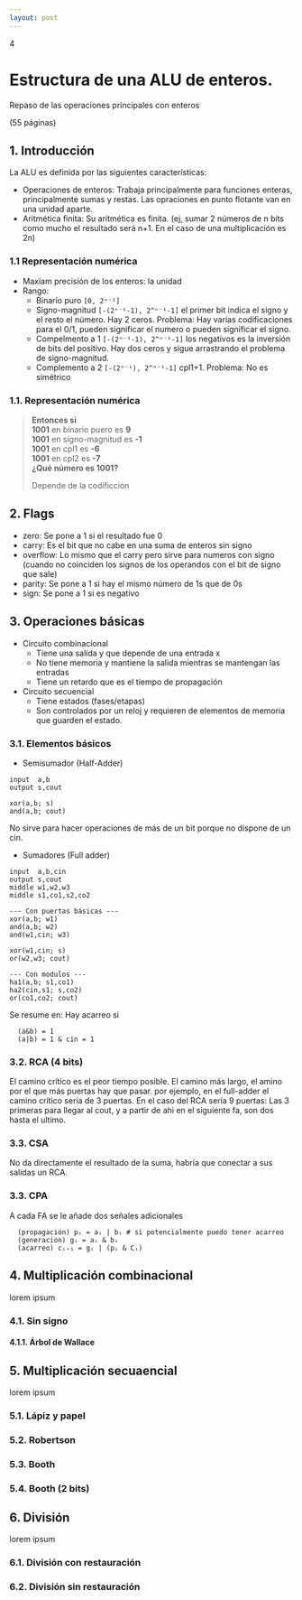 ```yaml
--- 
layout: post
---
```

<div class="header">
  <div class="numbrerUnit">4</div>
  <h1>Estructura de una ALU de enteros.</h1>
  <subtitle>Repaso de las operaciones principales con enteros</subtitle>
</div>

(55 páginas)

## 1. Introducción 
La ALU es definida por las siguientes características:
- Operaciones de enteros: Trabaja principalmente para funciones enteras, principalmente sumas y restas. Las opraciones en punto flotante van en una unidad aparte.
- Aritmética finita: Su aritmética es finita. (ej, sumar 2 números de n bits como mucho el resultado será n+1. En el caso de una multiplicación es 2n)

### 1.1 Representación numérica
- Maxiam precisión de los enteros: la unidad
- Rango: 
  - Binario puro `[0, 2ⁿ⁻¹]`
  - Signo-magnitud `[-(2ⁿ⁻¹-1), 2^ⁿ⁻¹-1]` el primer bit indica el signo y el resto el número. Hay 2 ceros. Problema: Hay varias codificaciones para el 0/1, pueden significar el numero o pueden significar el signo.
  - Compelmento a 1 `[-(2ⁿ⁻¹-1), 2^ⁿ⁻¹-1]` los negativos es la inversión de bits del positivo. Hay dos ceros y sigue arrastrando el problema de signo-magnitud.
  - Complemento a 2 `[-(2ⁿ⁻¹), 2^ⁿ⁻¹-1]` cpl1+1. Problema: No es simétrico
 
### 1.1. Representación numérica 

> **Entonces si**<br>
> **1001** en binario puero es **9**<br>
> **1001** en signo-magnitud es **-1**<br>
> **1001** en cpl1 es **-6**<br>
> **1001** en cpl2 es **-7**<br>
> **¿Qué número es 1001?**<br>
>
> Depende de la codificción
>

## 2. Flags
  - zero: Se pone a 1 si el resultado fue 0
  - carry: Es el bit que no cabe en una suma de enteros sin signo
  - overflow: Lo mismo que el carry pero sirve para numeros con signo (cuando no coinciden los signos de los operandos con el bit de signo que sale)
  - parity: Se pone a 1 si hay el mismo número de 1s que de 0s
  - sign: Se pone a 1 si es negativo 

## 3. Operaciones básicas
- Circuito combinacional
  - Tiene una salida y que depende de una entrada x
  - No tiene memoria y mantiene la salida mientras se mantengan las entradas
  - Tiene un retardo que es el tiempo de propagación
- Circuito secuencial
  - Tiene estados (fases/etapas)
  - Son controlados por un reloj y requieren de elementos de memoria que guarden el estado.

### 3.1. Elementos básicos
- Semisumador (Half-Adder)

```print
input  a,b
output s,cout

xor(a,b; s)
and(a,b; cout)
```

No sirve para hacer operaciones de más de un bit porque no dispone de un cin.

- Sumadores (Full adder)

```print
input  a,b,cin
output s,cout
middle w1,w2,w3
middle s1,co1,s2,co2

--- Con puertas básicas ---
xor(a,b; w1)
and(a,b; w2)
and(w1,cin; w3)

xor(w1,cin; s)
or(w2,w3; cout)

--- Con modulos ---
ha1(a,b; s1,co1)
ha2(cin,s1; s,co2)
or(co1,co2; cout)
```

Se resume en: Hay acarreo si
```print
  (a&b) = 1
  (a|b) = 1 & cin = 1
```

### 3.2. RCA (4 bits)
El camino crítico es el peor tiempo posible. El camino más largo, el amino por el que más puertas hay que pasar.
por ejemplo, en el full-adder el camino crítico sería de 3 puertas.
En el caso del RCA sería 9 puertas: Las 3 primeras para llegar al cout, y a partir de ahi en el siguiente fa, son dos hasta el ultimo.

### 3.3. CSA
No da directamente el resultado de la suma, habría que conectar a sus salidas un RCA.

### 3.3. CPA
A cada FA se le añade dos señales adicionales
```print
  (propagación) pᵢ = aᵢ | bᵢ # si potencialmente puedo tener acarreo
  (generacion) gᵢ = aᵢ & bᵢ
  (acarreo) cᵢ₊₁ = gᵢ | (pᵢ & Cᵢ)
```

## 4. Multiplicación combinacional
lorem ipsum
### 4.1. Sin signo
#### 4.1.1. Árbol de Wallace

## 5. Multiplicación secuaencial
lorem ipsum
### 5.1. Lápiz y papel
### 5.2. Robertson
### 5.3. Booth
### 5.4. Booth (2 bits)

## 6. División
lorem ipsum

### 6.1. División con restauración

### 6.2. División sin restauración
